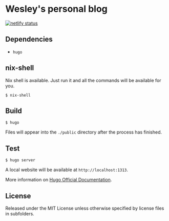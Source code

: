 # Wesley's personal blog

[![netlify status](https://api.netlify.com/api/v1/badges/2ef94a5a-c9b8-4376-bf1b-9e1aea1cb6bf/deploy-status)](https://app.netlify.com/sites/wesleyjrz/deploys)

## Dependencies

- `hugo`

## nix-shell

Nix shell is available. Just run it and all the commands will be available for
you.

```
$ nix-shell
```

## Build

```
$ hugo
```

Files will appear into the `./public` directory after the process has finished.

## Test

```
$ hugo server
```

A local website will be available at `http://localhost:1313`.

More information on [Hugo Official Documentation](https://gohugo.io/documentation).

## License

Released under the MIT License unless otherwise specified by license files in subfolders.
